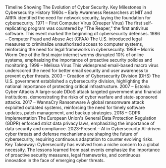 Timeline Showing The Evolution of Cyber Security. 
Key Milestones in Cybersecurity History 
1960s – Early Awareness Researchers at MIT and ARPA identified the need for network security, laying the foundation for cybersecurity. 
1971 – First Computer Virus (Creeper Virus) The first self-replicating program was countered by "The Reaper," the first antivirus software. This event marked the beginning of cybersecurity defenses. 
1986 – Computer Fraud and Abuse Act (CFAA) The U.S. introduced legal measures to criminalize unauthorized access to computer systems, reinforcing the need for legal frameworks in cybersecurity. 
1988 – Morris Worm One of the first major internet worms disrupted 10% of online systems, emphasizing the importance of proactive security policies and monitoring. 
1999 – Melissa Virus This widespread email-based macro virus underscored the need for better email security and user awareness to prevent cyber threats. 
2003 – Creation of Cybersecurity Division (DHS) The U.S. government established a cybersecurity division, highlighting the national importance of protecting critical infrastructure.
2007 – Estonia Cyber Attacks A large-scale DDoS attack targeted government and financial institutions, demonstrating the risks of cyber warfare and state-sponsored attacks. 
2017 – WannaCry Ransomware A global ransomware attack exploited outdated systems, reinforcing the need for timely software updates, patch management, and backup strategies.
 2018 – GDPR Implementation The European Union's General Data Protection Regulation (GDPR) enforced strict data privacy laws, emphasizing the importance of data security and compliance. 
2023-Present – AI in Cybersecurity AI-driven cyber threats and defense mechanisms are shaping the future of cybersecurity, requiring continuous adaptation to counter evolving risks. 
Key Takeaway: Cybersecurity has evolved from a niche concern to a global necessity. The lessons learned from past events emphasize the importance of proactive security measures, legal frameworks, and continuous innovation in the face of emerging cyber threats.

